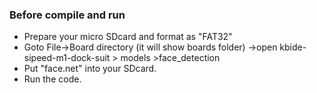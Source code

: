 ### Before compile and run

- Prepare your micro SDcard and format as "FAT32"
- Goto File->Board directory (it will show boards folder) ->open kbide-sipeed-m1-dock-suit > models >face_detection 
- Put "face.net" into your SDcard.
- Run the code.